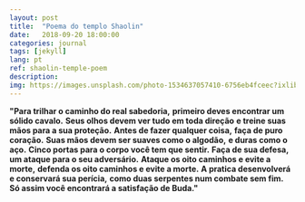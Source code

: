 ```yaml
---
layout: post
title:  "Poema do templo Shaolin"
date:   2018-09-20 18:00:00
categories: journal
tags: [jekyll]
lang: pt
ref: shaolin-temple-poem
description:
img: https://images.unsplash.com/photo-1534637057410-6756eb4fceec?ixlib=rb-0.3.5&ixid=eyJhcHBfaWQiOjEyMDd9&s=e49e2d93d27fada13c75e301054339dc&auto=format&fit=crop&w=1350&q=80
---
```


__"Para trilhar o caminho do real sabedoria,__
__primeiro deves encontrar um sólido cavalo.__
__Seus olhos devem ver tudo em toda direção__
__e treine suas mãos para a sua proteção.__
__Antes de fazer qualquer coisa,__
__faça de puro coração.__
__Suas mãos devem ser suaves como o algodão,__
__e duras como o aço.__
__Cinco portas para o corpo você tem que sentir.__
__Faça de sua defesa, um ataque para o seu adversário.__
__Ataque os oito caminhos e evite a morte,__
__defenda os oito caminhos e evite a morte.__
__A pratica desenvolverá e conservará sua perícia,__
__como duas serpentes num combate sem fim.__
__Só assim você encontrará a satisfação de Buda."__
